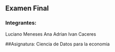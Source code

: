 ## Examen Final
### Integrantes:
Luciano Meneses
Ana Adrian
Ivan Caceres

##Asignatura: Ciencia de Datos para la economia
